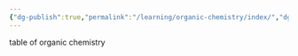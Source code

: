 ```yaml
---
{"dg-publish":true,"permalink":"/learning/organic-chemistry/index/","dgPassFrontmatter":true}
---
```




table of organic chemistry